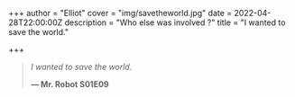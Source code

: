 +++
author = "Elliot"
cover = "img/savetheworld.jpg"
date = 2022-04-28T22:00:00Z
description = "Who else was involved ?"
title = "I wanted to save the world."

+++
> _I wanted to save the world._
>
> **— Mr. Robot S01E09**